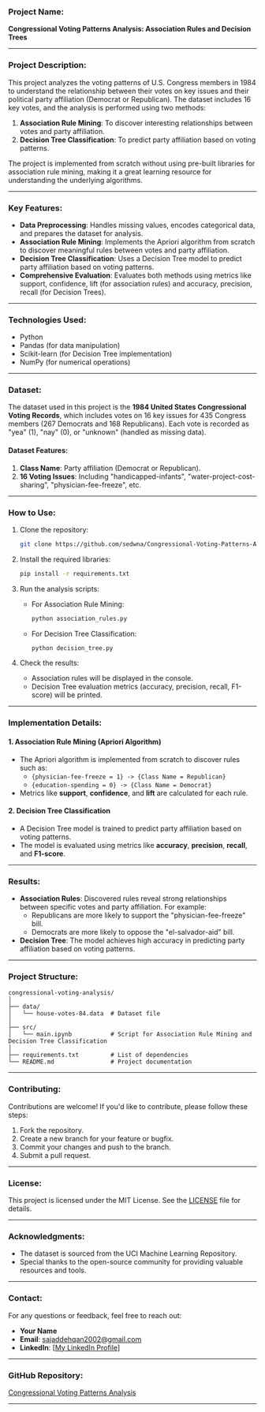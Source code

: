 ### **Project Name:**
**Congressional Voting Patterns Analysis: Association Rules and Decision Trees**

---

### **Project Description:**
This project analyzes the voting patterns of U.S. Congress members in 1984 to understand the relationship between their votes on key issues and their political party affiliation (Democrat or Republican). The dataset includes 16 key votes, and the analysis is performed using two methods:
1. **Association Rule Mining**: To discover interesting relationships between votes and party affiliation.
2. **Decision Tree Classification**: To predict party affiliation based on voting patterns.

The project is implemented from scratch without using pre-built libraries for association rule mining, making it a great learning resource for understanding the underlying algorithms.

---

### **Key Features:**
- **Data Preprocessing**: Handles missing values, encodes categorical data, and prepares the dataset for analysis.
- **Association Rule Mining**: Implements the Apriori algorithm from scratch to discover meaningful rules between votes and party affiliation.
- **Decision Tree Classification**: Uses a Decision Tree model to predict party affiliation based on voting patterns.
- **Comprehensive Evaluation**: Evaluates both methods using metrics like support, confidence, lift (for association rules) and accuracy, precision, recall (for Decision Trees).

---

### **Technologies Used:**
- Python
- Pandas (for data manipulation)
- Scikit-learn (for Decision Tree implementation)
- NumPy (for numerical operations)

---

### **Dataset:**
The dataset used in this project is the **1984 United States Congressional Voting Records**, which includes votes on 16 key issues for 435 Congress members (267 Democrats and 168 Republicans). Each vote is recorded as "yea" (1), "nay" (0), or "unknown" (handled as missing data).

#### **Dataset Features:**
1. **Class Name**: Party affiliation (Democrat or Republican).
2. **16 Voting Issues**: Including "handicapped-infants", "water-project-cost-sharing", "physician-fee-freeze", etc.

---

### **How to Use:**
1. Clone the repository:
   ```bash
   git clone https://github.com/sedwna/Congressional-Voting-Patterns-Analysis--Association-Rules-and-Decision-Trees.git
   ```

2. Install the required libraries:
   ```bash
   pip install -r requirements.txt
   ```

3. Run the analysis scripts:
   - For Association Rule Mining:
     ```bash
     python association_rules.py
     ```
   - For Decision Tree Classification:
     ```bash
     python decision_tree.py
     ```

4. Check the results:
   - Association rules will be displayed in the console.
   - Decision Tree evaluation metrics (accuracy, precision, recall, F1-score) will be printed.

---

### **Implementation Details:**

#### **1. Association Rule Mining (Apriori Algorithm)**
- The Apriori algorithm is implemented from scratch to discover rules such as:
  - `{physician-fee-freeze = 1} -> {Class Name = Republican}`
  - `{education-spending = 0} -> {Class Name = Democrat}`
- Metrics like **support**, **confidence**, and **lift** are calculated for each rule.

#### **2. Decision Tree Classification**
- A Decision Tree model is trained to predict party affiliation based on voting patterns.
- The model is evaluated using metrics like **accuracy**, **precision**, **recall**, and **F1-score**.

---

### **Results:**
- **Association Rules**: Discovered rules reveal strong relationships between specific votes and party affiliation. For example:
  - Republicans are more likely to support the "physician-fee-freeze" bill.
  - Democrats are more likely to oppose the "el-salvador-aid" bill.
- **Decision Tree**: The model achieves high accuracy in predicting party affiliation based on voting patterns.

---

### **Project Structure:**
```
congressional-voting-analysis/
│
├── data/
│   └── house-votes-84.data  # Dataset file
│
├── src/
│   └── main.ipynb           # Script for Association Rule Mining and Decision Tree Classification
│
├── requirements.txt         # List of dependencies
└── README.md                # Project documentation

```

---

### **Contributing:**
Contributions are welcome! If you'd like to contribute, please follow these steps:
1. Fork the repository.
2. Create a new branch for your feature or bugfix.
3. Commit your changes and push to the branch.
4. Submit a pull request.

---

### **License:**
This project is licensed under the MIT License. See the [LICENSE](https://archive.ics.uci.edu/dataset/105/congressional+voting+records) file for details.

---

### **Acknowledgments:**
- The dataset is sourced from the UCI Machine Learning Repository.
- Special thanks to the open-source community for providing valuable resources and tools.

---

### **Contact:**
For any questions or feedback, feel free to reach out:
- **Your Name**
- **Email**: sajaddehqan2002@gmail.com
- **LinkedIn**: [[My LinkedIn Profile](https://www.linkedin.com/in/sajad-dehqan-189a0b258/)]

---

### **GitHub Repository:**
[Congressional Voting Patterns Analysis](https://github.com/sedwna/Congressional-Voting-Patterns-Analysis--Association-Rules-and-Decision-Trees)

---
